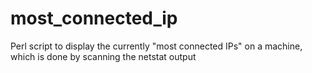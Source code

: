 most_connected_ip
=================

Perl script to display the currently "most connected IPs" on a machine, which is done by scanning the netstat output